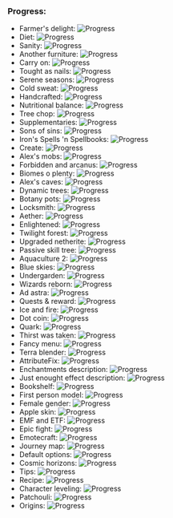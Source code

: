 ### Progress:
 - Farmer's delight: ![Progress](https://progress-bar.dev/100/)
 - Diet: ![Progress](https://progress-bar.dev/100/)
 - Sanity: ![Progress](https://progress-bar.dev/100/)
 - Another furniture: ![Progress](https://progress-bar.dev/100/)
 - Carry on: ![Progress](https://progress-bar.dev/100/)
 - Tought as nails: ![Progress](https://progress-bar.dev/78/)
 - Serene seasons: ![Progress](https://progress-bar.dev/80/)
 - Cold sweat: ![Progress](https://progress-bar.dev/100/)
 - Handcrafted: ![Progress](https://progress-bar.dev/100/)
 - Nutritional balance: ![Progress](https://progress-bar.dev/100/)
 - Tree chop: ![Progress](https://progress-bar.dev/90/)
 - Supplementaries: ![Progress](https://progress-bar.dev/100/)
 - Sons of sins: ![Progress](https://progress-bar.dev/100/)
 - Iron's Spells 'n Spellbooks: ![Progress](https://progress-bar.dev/60/)
 - Create: ![Progress](https://progress-bar.dev/96/)
 - Alex's mobs: ![Progress](https://progress-bar.dev/100/)
 - Forbidden and arcanus: ![Progress](https://progress-bar.dev/100/)
 - Biomes o plenty: ![Progress](https://progress-bar.dev/100/)
 - Alex's caves: ![Progress](https://progress-bar.dev/100/)
 - Dynamic trees: ![Progress](https://progress-bar.dev/80/)
 - Botany pots: ![Progress](https://progress-bar.dev/100/)
 - Locksmith: ![Progress](https://progress-bar.dev/100/)
 - Aether: ![Progress](https://progress-bar.dev/100/)
 - Enlightened: ![Progress](https://progress-bar.dev/100/)
 - Twilight forest: ![Progress](https://progress-bar.dev/100/)
 - Upgraded netherite: ![Progress](https://progress-bar.dev/100/)
 - Passive skill tree: ![Progress](https://progress-bar.dev/100/)
 - Aquaculture 2: ![Progress](https://progress-bar.dev/100/)
 - Blue skies: ![Progress](https://progress-bar.dev/100/)
 - Undergarden: ![Progress](https://progress-bar.dev/100/)
 - Wizards reborn: ![Progress](https://progress-bar.dev/100/)
 - Ad astra: ![Progress](https://progress-bar.dev/100/)
 - Quests & reward: ![Progress](https://progress-bar.dev/100/)
 - Ice and fire: ![Progress](https://progress-bar.dev/100/)
 - Dot coin: ![Progress](https://progress-bar.dev/100/)
 - Quark: ![Progress](https://progress-bar.dev/100/)
 - Thirst was taken: ![Progress](https://progress-bar.dev/80/)
 - Fancy menu: ![Progress](https://progress-bar.dev/80/)
 - Terra blender: ![Progress](https://progress-bar.dev/20/)
 - AttributeFix: ![Progress](https://progress-bar.dev/100/)
 - Enchantments description: ![Progress](https://progress-bar.dev/100/)
 - Just enought effect description: ![Progress](https://progress-bar.dev/100/)
 - Bookshelf: ![Progress](https://progress-bar.dev/100/)
 - First person model: ![Progress](https://progress-bar.dev/100/)
 - Female gender: ![Progress](https://progress-bar.dev/100/)
 - Apple skin: ![Progress](https://progress-bar.dev/100/)
 - EMF and ETF: ![Progress](https://progress-bar.dev/0/)
 - Epic fight: ![Progress](https://progress-bar.dev/0/)
 - Emotecraft: ![Progress](https://progress-bar.dev/20/)
 - Journey map: ![Progress](https://progress-bar.dev/0/)
 - Default options: ![Progress](https://progress-bar.dev/100/)
 - Cosmic horizons: ![Progress](https://progress-bar.dev/0/)
 - Tips: ![Progress](https://progress-bar.dev/0/)
 - Recipe: ![Progress](https://progress-bar.dev/5/)
 - Character leveling: ![Progress](https://progress-bar.dev/0/)
 - Patchouli: ![Progress](https://progress-bar.dev/0/)
 - Origins: ![Progress](https://progress-bar.dev/0/)
